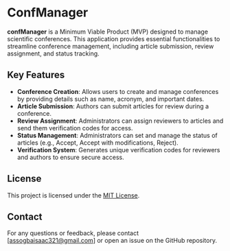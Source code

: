 # ConfManager

**confManager** is a Minimum Viable Product (MVP) designed to manage scientific conferences. This application provides essential functionalities to streamline conference management, including article submission, review assignment, and status tracking.

## Key Features

- **Conference Creation**: Allows users to create and manage conferences by providing details such as name, acronym, and important dates.
- **Article Submission**: Authors can submit articles for review during a conference.
- **Review Assignment**: Administrators can assign reviewers to articles and send them verification codes for access.
- **Status Management**: Administrators can set and manage the status of articles (e.g., Accept, Accept with modifications, Reject).
- **Verification System**: Generates unique verification codes for reviewers and authors to ensure secure access.

## License

This project is licensed under the [MIT License](LICENSE).

## Contact

For any questions or feedback, please contact [assogbaisaac321@gmail.com] or open an issue on the GitHub repository.
